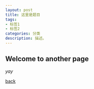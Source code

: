 ```yaml
---
layout: post
title: 这里是题目
tags:
- 标签1
- 标签2
categories: 分类
description: 描述。
---
```


## Welcome to another page

_yay_

[back](./)
